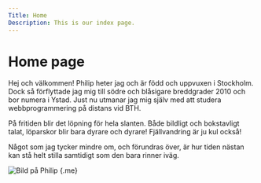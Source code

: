 ```yaml
---
Title: Home
Description: This is our index page.
---
```


Home page
==========================

Hej och välkommen!
Philip heter jag och är född och uppvuxen i Stockholm. Dock så förflyttade jag mig till södre och blåsigare breddgrader 2010 och bor numera i Ystad.
Just nu utmanar jag mig själv med att studera webbprogrammering på distans vid BTH.

På fritiden blir det löpning för hela slanten. Både bildligt och bokstavligt talat, löparskor blir bara dyrare och dyrare!
Fjällvandring är ju kul också!

Något som jag tycker mindre om, och förundras över, är hur tiden nästan kan stå helt stilla samtidigt som den bara rinner iväg.

![Bild på Philip](image/philip.jpg&convolve=emboss-alt "Philip") {.me}